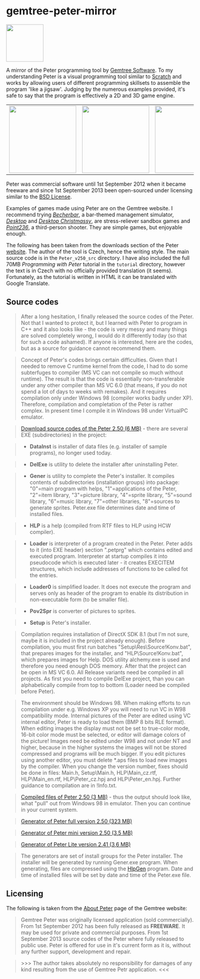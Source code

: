 # gemtree-peter-mirror
<img src="https://github.com/inferno986return/gemtree-peter-mirror/blob/master/tutorial/petr.gif" width="100" height="100" alt=""/>

A mirror of the Peter programming tool by [Gemtree Software](http://www.breatharian.eu/Petr/en/). To my understanding Peter is a visual programming tool similar to [Scratch](https://scratch.mit.edu/) and works by allowing users of different programming skillsets to assemble the program 'like a jigsaw'. Judging by the numerous examples provided, it's safe to say that the program is effectively a 2D and 3D game engine.

<table border="0">
  <tr><td><img src="https://github.com/inferno986return/gemtree-peter-mirror/blob/master/tutorial/preview1.gif" width="180" height="180" alt=""/></td> <td><img src="https://github.com/inferno986return/gemtree-peter-mirror/blob/master/tutorial/preview4.jpg" width="180" height="180" alt=""/></td> <td><img src="https://github.com/inferno986return/gemtree-peter-mirror/blob/master/tutorial/preview5.jpg" width="180" height="180" alt=""/></td></tr>
</table>

Peter was commercial software until 1st September 2012 when it became freeware and since 1st September 2013 been open-sourced under licensing similar to the [BSD License](https://en.wikipedia.org/wiki/BSD_licenses).

Examples of games made using Peter are on the Gemtree website. I recommend trying [*Becherbar*](https://www.old-games.com/download/4178/becher-bar), a bar-themed management simulator, [*Desktop*](http://www.breatharian.eu/Petr/program/download/DESKTOP.zip) and [*Desktop Christmassy*](http://www.breatharian.eu/Petr/program/download/DESKTOPX.zip), are stress-reliever sandbox games and [*Point236*](http://www.breatharian.eu/Petr/program/download/POINT236.zip), a third-person shooter. They are simple games, but enjoyable enough.

The following has been taken from the downloads section of the Peter [website](http://www.breatharian.eu/Petr/en/download.htm#source). The author of the tool is Czech, hence the writing style. The main source code is in the `Peter_v250_src` directory. I have also included the full 70MB *Programming with Peter* tutorial in the `tutorial` directory, however the text is in Czech with no officially provided translation (it seems). Fortunately, as the tutorial is written in HTML it can be translated with Google Translate.

## Source codes

>After a long hesitation, I finally released the source codes of the Peter. Not that I wanted to protect it, but I learned with Peter to program in C++ and it also looks like - the code is very messy and many things are solved completely wrong, I would do it differently today (so that for such a code ashamed). If anyone is interested, here are the codes, but as a source for guidance cannot recommend them.

>Concept of Peter's codes brings certain difficulties. Given that I needed to remove C runtime kernel from the code, I had to do some subterfuges to compiler (MS VC can not compile so much without runtime). The result is that the code is essentially non-transferable under any other compiler than MS VC 6.0 (that means, if you do not spend a lot of days to weeks with remakes). And it requires compilation only under Windows 98 (compiler works badly under XP). Therefore, compilation and completation of the Peter is rather complex. In present time I compile it in Windows 98 under VirtualPC emulator.

>[Download source codes of the Peter 2.50 (6 MB)](http://www.breatharian.eu/Petr/download/Peter_v250_src.rar) - there are several EXE (subdirectories) in the project:

>* **DataInst** is installer of data files (e.g. installer of sample programs), no longer used today.

>* **DelExe** is utility to delete the installer after uninstalling Peter.

>* **Gener** is utility to complete the Peter's installer. It compiles contents of subdirectories (installation groups) into package: "0"=main program with helps, "1"=applications of the Peter, "2"=item library, "3"=picture library, "4"=sprite library, "5"=sound library, "6"=music library, "7"=other libraries, "8"=sources to generate sprites. Peter.exe file determines date and time of installed files.

>* **HLP** is a help (compiled from RTF files to HLP using HCW compiler).

>* **Loader** is interpreter of a program created in the Peter. Peter adds to it (into EXE header) section ".petprg" which contains edited and executed program. Interpreter at startup compiles it into pseudocode which is executed later - it creates EXECITEM structures, which include addresses of functions to be called fot the entries.

>* **Loader0** is simplified loader. It does not execute the program and serves only as header of the program to enable its distribution in non-executable form (to be smaller file).

>* **Pov2Spr** is converter of pictures to sprites.

>* **Setup** is Peter's installer.

>Compilation requires installation of DirectX SDK 8.1 (but I'm not sure, maybe it is included in the project already enough). Before compilation, you must first run batches "Setup\Res\Source\!Konv.bat", that prepares images for the installer, and "HLP\Source\!Konv.bat", which prepares images for Help. DOS utility alchemy.exe is used and therefore you need enough DOS memory. After that the project can be open in MS VC 6.0. All Release variants need be compiled in all projects. As first you need to compile DelExe project, than you can alphabetically compile from top to bottom (Loader need be compiled before Peter).

>The environment should be Windows 98. When making efforts to run compilation under e.g. Windows XP you will need to run VC in W98 compatibility mode. Internal pictures of the Peter are edited using VC internal editor, Peter is ready to load them (BMP 8 bits RLE format). When editing images the display must not be set to true-color mode, 16-bit color mode must be selected, or editor will damage colors of the picture! Images need be edited under W98 and not under NT and higher, because in the higher systems the images will not be stored compressed and programs will be much bigger. If you edit pictures using another editor, you must delete *.aps files to load new images by the compiler. When you change the version number, fixes should be done in files: Main.h, Setup\Main.h, HLP\Main_cz.rtf, HLP\Main_en.rtf, HLP\Peter_cz.hpj and HLP\Peter_en.hpj. Further guidance to compilation are in !Info.txt.

>[Compiled files of Peter 2.50 (3 MB)](http://www.breatharian.eu/Petr/download/Peter_v250_ok.rar) - thus the output should look like, what "pull" out from Windows 98 in emulator. Then you can continue in your current system.

>[Generator of Peter full version 2.50 (323 MB)](http://www.breatharian.eu/Petr/download/Peter_v250_gen.rar)

>[Generator of Peter mini version 2.50 (3,5 MB)](http://www.breatharian.eu/Petr/download/Peter_v250_gen_min.rar)

>[Generator of Peter Lite version 2.41 (3,6 MB)](http://www.breatharian.eu/Petr/download/Peter_v241_gen_lite.rar)

>The generators are set of install groups for the Peter installer. The installer will be generated by running Gener.exe program. When generating, files are compressed using the [HlpGen](http://www.breatharian.eu/Petr/download/hlpgen.rar) program. Date and time of installed files will be set by date and time of the Peter.exe file.

## Licensing
The following is taken from the [About Peter](http://www.breatharian.eu/Petr/en/about.htm) page of the Gemtree website:

> Gemtree Peter was originally licensed application (sold commercially). From 1st September 2012 has been fully released as **FREEWARE**. It may be used for private and commercial purposes. From 1st September 2013 source codes of the Peter where fully released to public use. Peter is offered for use in it's current form as it is, without any further support, development and repair.

> &gt;&gt;&gt; The author takes absolutely no responsibility for damages of any kind resulting from the use of Gemtree Petr application. <<<